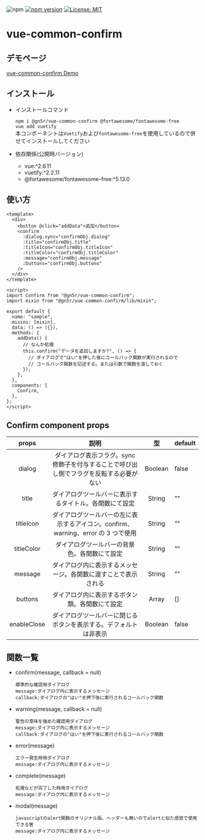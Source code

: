 ![npm](https://img.shields.io/npm/dt/@gn5r/vue-common-confirm)
[![npm version](https://badge.fury.io/js/%40gn5r%2Fvue-common-confirm.svg)](https://badge.fury.io/js/%40gn5r%2Fvue-common-confirm)
[![License: MIT](https://img.shields.io/badge/License-MIT-yellow.svg)](https://opensource.org/licenses/MIT)

# vue-common-confirm

## デモページ

[vue-common-confirm Demo](https://gn5r.github.io/vue-common-confirm/)

## インストール

- インストールコマンド

  `npm i @gn5r/vue-common-confirm @fortawesome/fontawesome-free`  
   `vue add vuetify`  
   本コンポーネントは`Vuetify`および`fontawesome-free`を使用しているので併せてインストールしてください

- 依存関係(公開時バージョン)

  - vue:^2.6.11
  - vuetify:^2.2.11
  - @fortawesome/fontawesome-free:^5.13.0

## 使い方

```vue
<template>
  <div>
    <button @click="addData">追加</button>
    <confirm
      :dialog.sync="confirmObj.dialog"
      :title="confirmObj.title"
      :titleIcon="confirmObj.titleIcon"
      :titleColor="confirmObj.titleColor"
      :message="confirmObj.message"
      :buttons="confirmObj.buttons"
    />
  </div>
</template>

<script>
import Confirm from "@gn5r/vue-common-confirm";
import mixin from "@gn5r/vue-common-confirm/lib/mixin";

export default {
  name: "sample",
  mixins: [mixin],
  data: () => ({}),
  methods: {
    addData() {
      // なんか処理
      this.confirm("データを追加しますか?", () => {
        // ダイアログで"はい"を押した後にコールバック関数が実行されるので
        // コールバック関数を記述する。または引数で関数を渡しておく
      });
    },
  },
  components: {
    Confirm,
  },
};
</script>
```

## Confirm component props

|    props    |                                          説明                                           |   型    | default |
| :---------: | :-------------------------------------------------------------------------------------: | :-----: | ------- |
|   dialog    | ダイアログ表示フラグ。sync 修飾子を付与することで呼び出し側でフラグを反転する必要がない | Boolean | false   |
|    title    |                 ダイアログツールバーに表示するタイトル。各関数にて設定                  | String  | ""      |
|  titleIcon  |    ダイアログツールバーの左に表示するアイコン。confirm、warning、error の 3 つで使用    | String  | ""      |
| titleColor  |                      ダイアログツールバーの背景色。各関数にて設定                       | String  | ""      |
|   message   |             ダイアログ内に表示するメッセージ。各関数に渡すことで表示される              | String  | ""      |
|   buttons   |                     ダイアログ内に表示するボタン類。各関数にて設定                      |  Array  | []      |
| enableClose |            ダイアログツールバーに閉じるボタンを表示する。デフォルトは非表示             | Boolean | false   |

## 関数一覧

- confirm(message, callback = null)

  ```
  標準的な確認用ダイアログ
  message:ダイアログ内に表示するメッセージ
  callback:ダイアログの"はい"を押下後に実行されるコールバック関数
  ```

- warning(message, callback = null)

  ```
  警告の意味を強めた確認用ダイアログ
  message:ダイアログ内に表示するメッセージ
  callback:ダイアログの"はい"を押下後に実行されるコールバック関数
  ```

- error(message)

  ```
  エラー発生時用ダイアログ
  message:ダイアログ内に表示するメッセージ
  ```

- complete(message)

  ```
  処理などが完了した時用ダイアログ
  message:ダイアログ内に表示するメッセージ
  ```

- modal(message)

  ```
  javascriptのalert関数のオリジナル版。ヘッダーも無いのでalertと似た感覚で使用できる筈
  message:ダイアログ内に表示するメッセージ
  ```
